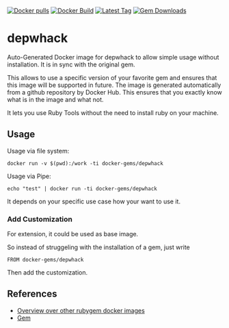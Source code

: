 [![Docker pulls](https://img.shields.io/docker/pulls/rubygem/depwhack.svg)](https://hub.docker.com/r/rubygem/depwhack/)
[![Docker Build](https://img.shields.io/docker/automated/rubygem/depwhack.svg)](https://hub.docker.com/r/rubygem/depwhack/)
[![Latest Tag](https://img.shields.io/github/tag/docker-rubygem/depwhack.svg)](https://hub.docker.com/r/rubygem/depwhack/)
[![Gem Downloads](https://img.shields.io/gem/dt/depwhack.svg)](https://rubygems.org/gems/depwhack/)
# depwhack

Auto-Generated Docker image for depwhack to allow simple usage without installation.
It is in sync with the original gem.

This allows to use a specific version of your favorite gem and ensures that this image will be supported in future.
The image is generated automatically from a github repository by Docker Hub.
This ensures that you exactly know what is in the image and what not.

It lets you use Ruby Tools without the need to install ruby on your machine.

## Usage

Usage via file system:

`docker run -v $(pwd):/work -ti docker-gems/depwhack`

Usage via Pipe:

`echo "test" | docker run -ti docker-gems/depwhack`

It depends on your specific use case how your want to use it.

### Add Customization

For extension, it could be used as base image.

So instead of struggeling with the installation of a gem, just write

`FROM docker-gems/depwhack`

Then add the customization.

## References

 - [Overview over other rubygem docker images](https://github.com/thinkbot/docker-rubygem)
 - [Gem](https://rubygems.org/gems/depwhack/)
